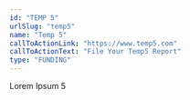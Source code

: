 ```yaml
---
id: "TEMP 5"
urlSlug: "temp5"
name: "Temp 5"
callToActionLink: "https://www.temp5.com"
callToActionText: "File Your Temp5 Report"
type: "FUNDING"
---
```


Lorem Ipsum 5
